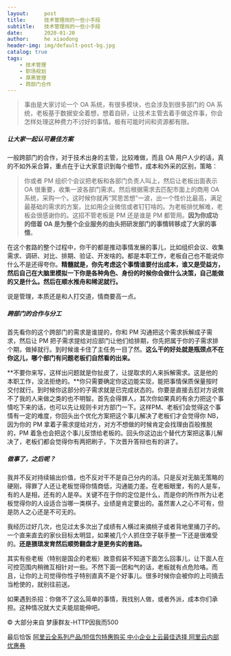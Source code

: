 ```yaml
---
layout:     post
title:      技术管理岗的一些小手段
subtitle:   技术管理岗的一些小手段
date:       2020-01-20
author:     he xiaodong
header-img: img/default-post-bg.jpg
catalog: true
tags:
    - 技术管理
    - 职场规划
    - 厚黑管理
    - 跨部门合作
---
```


> 事由是大家讨论一个 OA 系统，有很多模块，也会涉及到很多部门的 OA 系统，老板基于数据安全着想，想着自研，让技术主管去着手做这件事，你会怎样处理这种费力不讨好的事情。极有可能时间和资源都有限。

##### 让大家一起认可最佳方案
一般跨部门的合作，对于技术出身的主管，比较难做，而且 OA 用户人少的话，真的不如外采合算，重点在于让大家意识到每个细节，成本和外采的区别，策略：

> 你或者 PM 组织个会议把老板和各部门负责人叫上，然后让老板出面表示 OA 很重要，收集一波各部门需求。然后根据需求去匹配市面上的商用 OA 系统，采购一个。这时候你就再“冥思苦想”一波，出一个性价比最高，满足最基础的需求的方案，比如用企业微信或者钉钉啥的。为老板排忧解难，老板会很感谢你的。这招不管老板是 PM 还是谁是 PM 都管用。**因为你成功的借着 OA 是为整个企业服务的由头把研发部门的事情转移成了大家的事情**。

在这个套路的整个过程中，你干的都是推动事情发展的事儿，比如组织会议、收集需求、调研、对比、排期、验证、开发啥的。都是本职工作，老板自己也不能说你什么不是还得夸你。**精髓就是，你先考虑这个事情谁要付出成本，谁又是受益方，然后自己在大脑里模拟一下你是各种角色、身份的时候你会做什么决策，自己能做的又是什么。然后在顺水推舟和稀泥就行。** 

说是管理，本质还是和人打交道，情商要高一点。

##### 跨部门的合作与分工
首先看你的这个跨部门的需求是谁提的，你和 PM 沟通把这个需求拆解成子需求，然后让 PM 把子需求提给对应部门让他们给排期，你先把属于你的子需求排个期，做掉就行。到时候谁卡住了主任务一目了然。**这么干的好处就是瓶颈点不在你这儿，哪个部门有问题老板们自然看的出来。**

**不要你来写，这样出问题就是你扯皮了，让提取求的人来拆解需求。这是他的本职工作，没法拒绝的。**你只需要确定你这边能实现，能把事情保质保量按时交付就行。到时候你这部分的子需求就是已完成状态的。你要是直接去怼对方说做不了我的人来做之类的也不明智。首先会得罪人，其次你如果真的有余力把这个事情吃下来的话，也可以先让规则卡对方部门一下。这样PM、老板们会觉得这个事情有一定的难度，你回头出个优化方案把这个事儿解决了老板们才会觉得你 NB，因为你的 PM 拿着子需求提给对方，对方不想做的时候肯定会找理由百般推脱的，PM 着急也会把这个事儿反馈给老板的。回头你这边出个替代方案把这事儿解决了，老板们都会觉得你有两把刷子，下次晋升答辩也有的讲了。

##### 做事了，之后呢？
我并不反对持续输出价值，也不反对干不是自己分内的活。只是反对无脑无策略的硬刚，得罪了人还让老板觉得你情商低，沟通能力差。在老板眼里，有的人是车，有的人是相，还有的人是卒。关键不在于你的定位是什么，而是你的所作所为让老板觉得你的人设适合当哪一类棋子。业绩是肯定要出的。虽然害人之心不可有，但是防人之心还是不可无的。

我经历过好几次，也见过太多次出了成绩有人横过来摘桃子或者背地里捅刀子的。一个直来直去的家伙目标太明显，如果被几个人抓住空子联手整一下还是很难受的。**还是猥琐发育然后顺势翻盘才是更务实的套路。**

其实有些老板（特别是国企的老板）故意假装不知道下面怎么回事儿，让下面人在可控范围内稍微互相针对一些。不然下面一团和气的话，老板就有点危险咯。而且，让你的上司觉得你性子特别直真不是个好事儿。很多时候你会被你的上司搞去当枪使的，就别往前送。

如果遇到杀招：你做不了这么简单的事情，我找别人做，或者外派，成本你们承担。这种情况就大丈夫能屈能伸吧。

© 大部分来自 梦康群友-HTTP因我而500


最后恰饭 [阿里云全系列产品/短信包特惠购买 中小企业上云最佳选择 阿里云内部优惠券](https://www.aliyun.com/minisite/goods?userCode=0amqgcs9)